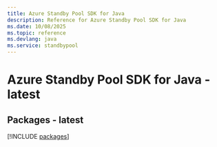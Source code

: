 ```yaml
---
title: Azure Standby Pool SDK for Java
description: Reference for Azure Standby Pool SDK for Java
ms.date: 10/08/2025
ms.topic: reference
ms.devlang: java
ms.service: standbypool
---
```

# Azure Standby Pool SDK for Java - latest
## Packages - latest
[!INCLUDE [packages](standby-pool-index.md)]